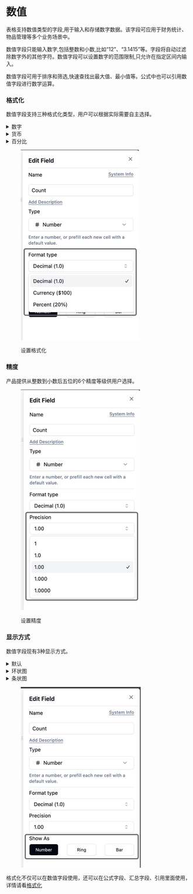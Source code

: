 # 数值

表格支持数值类型的字段,用于输入和存储数字数据。该字段可应用于财务统计、物品管理等多个业务场景中。

数值字段只能输入数字,包括整数和小数,比如“12”、“3.1415”等。字段将自动过滤除数字外的其他字符。数值字段可以设置数字的范围限制,只允许在指定区间内输入。

数值字段可用于排序和筛选,快速查找出最大值、最小值等。公式中也可以引用数值字段进行数学运算。

### 格式化

数值字段支持三种格式化类型，用户可以根据实际需要自主选择。

<details>

<summary>数字</summary>

按照普通数字显示，比如 1, 2.0

</details>

<details>

<summary>货币</summary>

按照给定的货币符号显示，比如 ￥1.00

</details>

<details>

<summary>百分比</summary>

按照百分比格式显示，比如 1%。注意，1% 的存储值是 0.01, 100% 的存储值是 1，百分值可以超过 100%

</details>

<div align="left">

<figure><img src="../../../.gitbook/assets/image (33).png" alt="" width="323"><figcaption><p>设置格式化</p></figcaption></figure>

</div>

### 精度

产品提供从整数到小数后五位的6个精度等级供用户选择。

<div align="left">

<figure><img src="../../../.gitbook/assets/image (34).png" alt="" width="326"><figcaption><p>设置精度</p></figcaption></figure>

</div>

### 显示方式

数值字段现有3种显示方式。

<details>

<summary>默认</summary>

不带有特殊的显示方式，仅将数值本身呈现在单元格内。

</details>

<details>

<summary>环状图</summary>

用户可以选择显示环状图，可设置目标值、图形颜色、是否显示数字。

</details>

<details>

<summary>条状图</summary>

用户可以选择显示条状图，可设置目标值、图形颜色、是否显示数字。

</details>

<div align="left">

<figure><img src="../../../.gitbook/assets/image (1) (1) (1) (1) (1).png" alt="" width="328"><figcaption></figcaption></figure>

</div>

格式化不仅可以在数值字段使用，还可以在公式字段、汇总字段、引用里面使用，详情请看[格式化](../tong-yong/ge-shi-hua.md)
